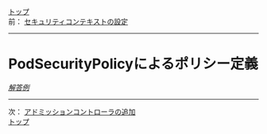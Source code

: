 [トップ](../README.md)  
前： [セキュリティコンテキストの設定](securitycontext.md)  

---

# PodSecurityPolicyによるポリシー定義

[*解答例*](../ans/podsecuritypolicy.md)  

---

次： [アドミッションコントローラの追加](addmissioncontroller.md)  
[トップ](../README.md)  
